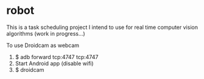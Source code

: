 robot
=====

This is a task scheduling project I intend to use for real time computer vision algorithms (work in progress...)

To use Droidcam as webcam
1. $ adb forward tcp:4747 tcp:4747
2. Start Android app (disable wifi)
3. $ droidcam
